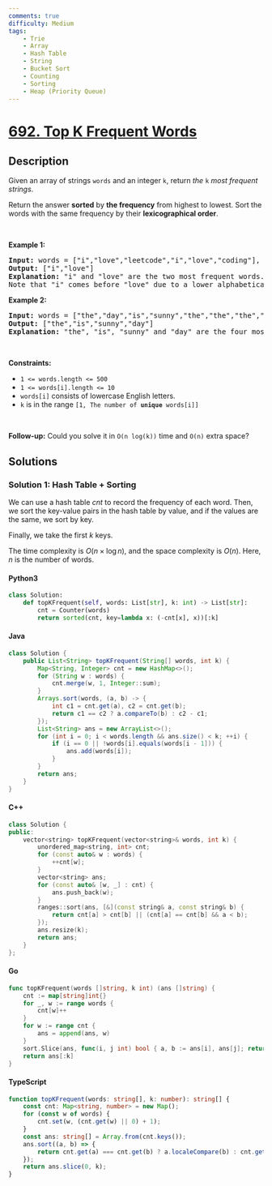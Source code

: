 ```yaml
---
comments: true
difficulty: Medium
tags:
    - Trie
    - Array
    - Hash Table
    - String
    - Bucket Sort
    - Counting
    - Sorting
    - Heap (Priority Queue)
---
```


<!-- problem:start -->

# [692. Top K Frequent Words](https://leetcode.com/problems/top-k-frequent-words)

## Description

<!-- description:start -->

<p>Given an array of strings <code>words</code> and an integer <code>k</code>, return <em>the </em><code>k</code><em> most frequent strings</em>.</p>

<p>Return the answer <strong>sorted</strong> by <strong>the frequency</strong> from highest to lowest. Sort the words with the same frequency by their <strong>lexicographical order</strong>.</p>

<p>&nbsp;</p>
<p><strong class="example">Example 1:</strong></p>

<pre>
<strong>Input:</strong> words = [&quot;i&quot;,&quot;love&quot;,&quot;leetcode&quot;,&quot;i&quot;,&quot;love&quot;,&quot;coding&quot;], k = 2
<strong>Output:</strong> [&quot;i&quot;,&quot;love&quot;]
<strong>Explanation:</strong> &quot;i&quot; and &quot;love&quot; are the two most frequent words.
Note that &quot;i&quot; comes before &quot;love&quot; due to a lower alphabetical order.
</pre>

<p><strong class="example">Example 2:</strong></p>

<pre>
<strong>Input:</strong> words = [&quot;the&quot;,&quot;day&quot;,&quot;is&quot;,&quot;sunny&quot;,&quot;the&quot;,&quot;the&quot;,&quot;the&quot;,&quot;sunny&quot;,&quot;is&quot;,&quot;is&quot;], k = 4
<strong>Output:</strong> [&quot;the&quot;,&quot;is&quot;,&quot;sunny&quot;,&quot;day&quot;]
<strong>Explanation:</strong> &quot;the&quot;, &quot;is&quot;, &quot;sunny&quot; and &quot;day&quot; are the four most frequent words, with the number of occurrence being 4, 3, 2 and 1 respectively.
</pre>

<p>&nbsp;</p>
<p><strong>Constraints:</strong></p>

<ul>
	<li><code>1 &lt;= words.length &lt;= 500</code></li>
	<li><code>1 &lt;= words[i].length &lt;= 10</code></li>
	<li><code>words[i]</code> consists of lowercase English letters.</li>
	<li><code>k</code> is in the range <code>[1, The number of <strong>unique</strong> words[i]]</code></li>
</ul>

<p>&nbsp;</p>
<p><strong>Follow-up:</strong> Could you solve it in <code>O(n log(k))</code> time and <code>O(n)</code> extra space?</p>

<!-- description:end -->

## Solutions

<!-- solution:start -->

### Solution 1: Hash Table + Sorting

We can use a hash table $\textit{cnt}$ to record the frequency of each word. Then, we sort the key-value pairs in the hash table by value, and if the values are the same, we sort by key.

Finally, we take the first $k$ keys.

The time complexity is $O(n \times \log n)$, and the space complexity is $O(n)$. Here, $n$ is the number of words.

<!-- tabs:start -->

#### Python3

```python
class Solution:
    def topKFrequent(self, words: List[str], k: int) -> List[str]:
        cnt = Counter(words)
        return sorted(cnt, key=lambda x: (-cnt[x], x))[:k]
```

#### Java

```java
class Solution {
    public List<String> topKFrequent(String[] words, int k) {
        Map<String, Integer> cnt = new HashMap<>();
        for (String w : words) {
            cnt.merge(w, 1, Integer::sum);
        }
        Arrays.sort(words, (a, b) -> {
            int c1 = cnt.get(a), c2 = cnt.get(b);
            return c1 == c2 ? a.compareTo(b) : c2 - c1;
        });
        List<String> ans = new ArrayList<>();
        for (int i = 0; i < words.length && ans.size() < k; ++i) {
            if (i == 0 || !words[i].equals(words[i - 1])) {
                ans.add(words[i]);
            }
        }
        return ans;
    }
}
```

#### C++

```cpp
class Solution {
public:
    vector<string> topKFrequent(vector<string>& words, int k) {
        unordered_map<string, int> cnt;
        for (const auto& w : words) {
            ++cnt[w];
        }
        vector<string> ans;
        for (const auto& [w, _] : cnt) {
            ans.push_back(w);
        }
        ranges::sort(ans, [&](const string& a, const string& b) {
            return cnt[a] > cnt[b] || (cnt[a] == cnt[b] && a < b);
        });
        ans.resize(k);
        return ans;
    }
};
```

#### Go

```go
func topKFrequent(words []string, k int) (ans []string) {
	cnt := map[string]int{}
	for _, w := range words {
		cnt[w]++
	}
	for w := range cnt {
		ans = append(ans, w)
	}
	sort.Slice(ans, func(i, j int) bool { a, b := ans[i], ans[j]; return cnt[a] > cnt[b] || cnt[a] == cnt[b] && a < b })
	return ans[:k]
}
```

#### TypeScript

```ts
function topKFrequent(words: string[], k: number): string[] {
    const cnt: Map<string, number> = new Map();
    for (const w of words) {
        cnt.set(w, (cnt.get(w) || 0) + 1);
    }
    const ans: string[] = Array.from(cnt.keys());
    ans.sort((a, b) => {
        return cnt.get(a) === cnt.get(b) ? a.localeCompare(b) : cnt.get(b)! - cnt.get(a)!;
    });
    return ans.slice(0, k);
}
```

<!-- tabs:end -->

<!-- solution:end -->

<!-- problem:end -->

